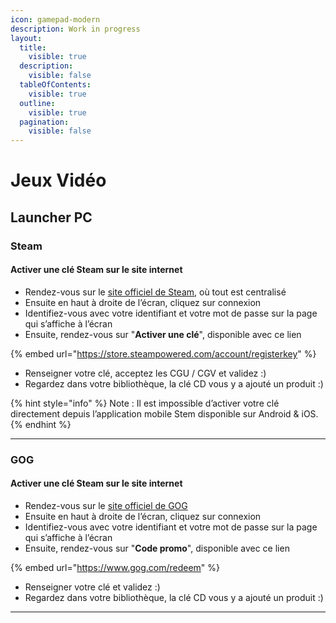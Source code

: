 ```yaml
---
icon: gamepad-modern
description: Work in progress
layout:
  title:
    visible: true
  description:
    visible: false
  tableOfContents:
    visible: true
  outline:
    visible: true
  pagination:
    visible: false
---
```


# Jeux Vidéo

## Launcher PC

### Steam

#### Activer une clé Steam sur le site internet

* Rendez-vous sur le [site officiel de Steam](https://store.steampowered.com/?l=french), où tout est centralisé
* Ensuite en haut à droite de l’écran, cliquez sur connexion
* Identifiez-vous avec votre identifiant et votre mot de passe sur la page qui s’affiche à l’écran
* Ensuite, rendez-vous sur "**Activer une clé**", disponible avec ce lien

{% embed url="https://store.steampowered.com/account/registerkey" %}

* Renseigner votre clé, acceptez les CGU / CGV et validez :)
* Regardez dans votre bibliothèque, la clé CD vous y a ajouté un produit :)

{% hint style="info" %}
Note : Il est impossible d’activer votre clé directement depuis l’application mobile Stem disponible sur Android & iOS.
{% endhint %}

***

### GOG

#### Activer une clé Steam sur le site internet

* Rendez-vous sur le [site officiel de GOG](https://www.gog.com)
* Ensuite en haut à droite de l’écran, cliquez sur connexion
* Identifiez-vous avec votre identifiant et votre mot de passe sur la page qui s’affiche à l’écran
* Ensuite, rendez-vous sur "**Code promo**", disponible avec ce lien

{% embed url="https://www.gog.com/redeem" %}

* Renseigner votre clé et validez :)
* Regardez dans votre bibliothèque, la clé CD vous y a ajouté un produit :)

***

##
